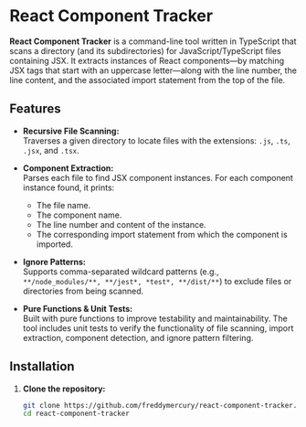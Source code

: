 # React Component Tracker

**React Component Tracker** is a command-line tool written in TypeScript that scans a directory (and its subdirectories) for JavaScript/TypeScript files containing JSX. It extracts instances of React components—by matching JSX tags that start with an uppercase letter—along with the line number, the line content, and the associated import statement from the top of the file.

## Features

- **Recursive File Scanning:**  
  Traverses a given directory to locate files with the extensions: `.js`, `.ts`, `.jsx`, and `.tsx`.

- **Component Extraction:**  
  Parses each file to find JSX component instances. For each component instance found, it prints:
  - The file name.
  - The component name.
  - The line number and content of the instance.
  - The corresponding import statement from which the component is imported.

- **Ignore Patterns:**  
  Supports comma-separated wildcard patterns (e.g., `**/node_modules/**, **/jest*, *test*, **/dist/**`) to exclude files or directories from being scanned.

- **Pure Functions & Unit Tests:**  
  Built with pure functions to improve testability and maintainability. The tool includes unit tests to verify the functionality of file scanning, import extraction, component detection, and ignore pattern filtering.

## Installation

1. **Clone the repository:**

   ```bash
   git clone https://github.com/freddymercury/react-component-tracker.git
   cd react-component-tracker
